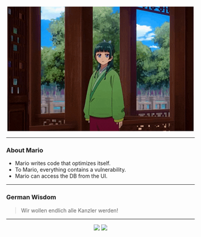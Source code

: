 <p align="center">
  <img src="assets/maomao.gif" />
</p>

---

### About Mario
- Mario writes code that optimizes itself.
- To Mario, everything contains a vulnerability.
- Mario can access the DB from the UI.

---

### German Wisdom
> Wir wollen endlich alle Kanzler werden!

---

<p align="center">
  <a>
    <img height="180em" src="https://github-readme-stats-eight-theta.vercel.app/api?username=Torfkopp&show_icons=true&theme=dark&include_all_commits=true&count_private=true"/>
  </a>
  <a href="https://github.com/Torfkopp?tab=repositories">
    <img height="180em" src="https://github-readme-stats-eight-theta.vercel.app/api/top-langs/?username=torfkopp&layout=compact&theme=dark&langs_count=8&hide=java"/>
  </a>
</p>
